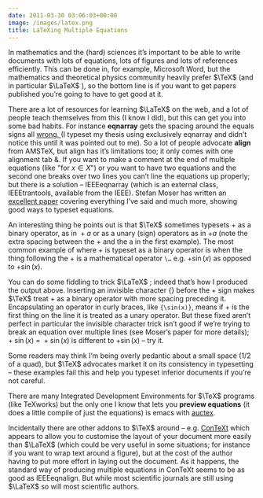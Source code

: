 ```yaml
---
date: 2011-03-30 03:06:03+00:00
image: /images/latex.png
title: LaTeXing Multiple Equations
---
```


In mathematics and the (hard) sciences it’s important to be able to write documents with lots of equations, lots of figures and lots of references efficiently. This can be done in, for example, Microsoft Word, but the mathematics and theoretical physics community heavily prefer  $\TeX$  (and in particular  $\LaTeX$ ), so the bottom line is if you want to get papers published you’re going to have to get good at it.


There are a lot of resources for learning  $\LaTeX$  on the web, and a lot of people teach themselves from this (I know I did), but this can get you into some bad habits. For instance **eqnarray** gets the spacing around the equals signs all [wrong. ](http://www.tug.org/pracjourn/2006-4/madsen/madsen.pdf)(I typeset my thesis using exclusively eqnarray and didn’t notice this until it was pointed out to me). So a lot of people advocate **align** from AMSTeX, but align has it’s limitations too; it only comes with one alignment tab &. If you want to make a comment at the end of multiple equations (like "for  $x \in X$") or you want to have two equations and the second one breaks over two lines you can’t line the equations up properly; but there is a solution – IEEEeqnarray (which is an external class, IEEEtrantools, available from the IEEE). Stefan Moser has written an [excellent paper](http://moser.cm.nctu.edu.tw/docs/typeset_equations.pdf) covering everything I’ve said and much more, showing good ways to typeset equations.


<!--more-->


An interesting thing he points out is that  $\TeX$  sometimes typesets + as a binary operator, as in  ${} + a$  or as a unary (sign) operators as in  $+ a$  (note the extra spacing between the + and the a in the first example). The most common example of where + is typeset as a binary operator is when the thing following the + is a mathematical operator `\…` e.g. $+ \sin(x)$ as opposed to $+ {\sin(x)}$.


You can do some fiddling to trick  $\LaTeX$ ; indeed that’s how I produced the output above. Inserting an invisible character {} before the + sign makes  $\TeX$  treat + as a binary operator with more spacing preceding it. Encapsulating an operator in curly braces, like `{\sin(x)}`, means if + is the first thing on the line it is treated as a unary operator. But these fixed aren’t perfect in particular the invisible character trick isn’t good if we’re trying to break an equation over multiple lines (see Moser’s paper for more details); ${} + {\sin(x)}$ = ${} + \sin(x)$ is different to $+ \sin(x)$ – try it.


Some readers may think I’m being overly pedantic about a small space (1/2 of a quad), but  $\TeX$  advocates market it on its consistency in typesetting – these examples fail this and help you typeset inferior documents if you’re not careful.


There are many Integrated Development Environments for  $\TeX$  programs (like TeXworks) but the only one I know that lets you **preview equations** (it does a little compile of just the equations) is emacs with [auctex](http://www.gnu.org/software/auctex/preview-latex.html).


Incidentally there are other addons to  $\TeX$  around – e.g. [ConTeXt](http://wiki.contextgarden.net/Main_Page) which appears to allow you to customise the layout of your document more easily than  $\LaTeX$  (which could be very useful in some situations; for instance if you want to wrap text around a figure), but at the cost of the author having to put more effort in laying out the document. As it happens, the standard way of producing multiple equations in ConTeXt seems to be as good as IEEEeqnalign. But while most scientific journals are still using  $\LaTeX$  so will most scientific authors.
